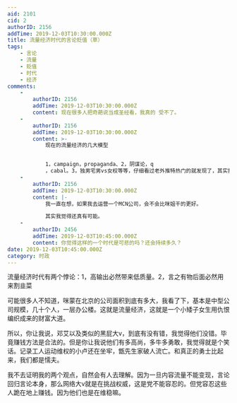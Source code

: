 ```yaml
---
aid: 2101
cid: 2
authorID: 2156
addTime: 2019-12-03T10:30:00.000Z
title: 流量经济时代的言论贬值（草）
tags:
    - 言论
    - 流量
    - 贬值
    - 时代
    - 经济
comments:
    -
        authorID: 2156
        addTime: 2019-12-03T10:30:00.000Z
        content: 现在很多人把奇葩说当成圣经看，我真的 受不了。
    -
        authorID: 2156
        addTime: 2019-12-03T10:30:00.000Z
        content: >-
            现在的流量经济的几大模型


            1，campaign，propaganda、2，阴谋论，q
            ，cabal。3，独男宅男vs女权等等，仔细看过老外推特热门的就发现了，其实推特的热门跟weibo一样恶心恶臭都是被卖钱了的。到处都是dem复读机和川普复读机。
    -
        authorID: 2156
        addTime: 2019-12-03T10:30:00.000Z
        content: |-
            我一直在想，如果我去运营一个MCN公司，会不会比咪姐干的更好。

            其实我觉得还真有可能。
    -
        authorID: 2456
        addTime: 2019-12-03T10:45:00.000Z
        content: 你觉得这样的一个时代是可悲的吗？还会持续多久？
date: 2019-12-03T10:45:00.000Z
category: 时政
---
```


流量经济时代有两个悖论：1，高输出必然带来低质量。2，言之有物后面必然用来割韭菜

可能很多人不知道，咪蒙在北京的公司面积到底有多大，我看了下，基本是中型公司规模，几十个人，一层办公楼。这就是流量经济，这就是一个小矮子女生用仇恨编织成来的财富大道。

所以，你让我说，邓艾以及类似的黑屁大v，到底有没有错，我觉得他们没错。毕竟赚钱方法是合法的。但是你让我说他们有多高尚，多牛多勇敢，我觉得就是个笑话。记录工人运动维权的小卢还在坐牢，甑先生家破人流亡。和真正的勇士比起来，我们都是懦夫。

我不去证明我的两个观点，自然会有人去理解。因为一旦内容流量不能变现，言论回归言论本身，那么网络大v就是在挑战权威，这是党不能容忍的。但党容忍这些人跪在地上赚钱。因为他们也是在维稳嘛。
